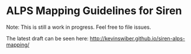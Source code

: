 # ALPS Mapping Guidelines for Siren

Note: This is still a work in progress.  Feel free to file issues.

The latest draft can be seen here: http://kevinswiber.github.io/siren-alps-mapping/
